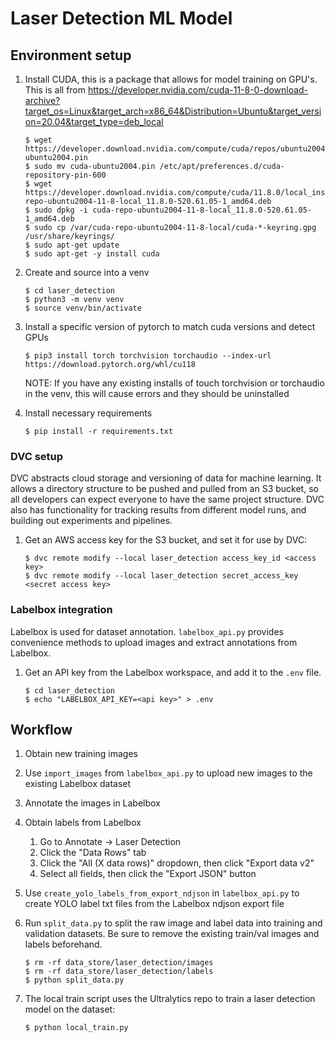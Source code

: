 # Laser Detection ML Model

## Environment setup

1.  Install CUDA, this is a package that allows for model training on GPU's. This is all from https://developer.nvidia.com/cuda-11-8-0-download-archive?target_os=Linux&target_arch=x86_64&Distribution=Ubuntu&target_version=20.04&target_type=deb_local

        $ wget https://developer.download.nvidia.com/compute/cuda/repos/ubuntu2004/x86_64/cuda-ubuntu2004.pin
        $ sudo mv cuda-ubuntu2004.pin /etc/apt/preferences.d/cuda-repository-pin-600
        $ wget https://developer.download.nvidia.com/compute/cuda/11.8.0/local_installers/cuda-repo-ubuntu2004-11-8-local_11.8.0-520.61.05-1_amd64.deb
        $ sudo dpkg -i cuda-repo-ubuntu2004-11-8-local_11.8.0-520.61.05-1_amd64.deb
        $ sudo cp /var/cuda-repo-ubuntu2004-11-8-local/cuda-*-keyring.gpg /usr/share/keyrings/
        $ sudo apt-get update
        $ sudo apt-get -y install cuda

1.  Create and source into a venv

        $ cd laser_detection
        $ python3 -m venv venv
        $ source venv/bin/activate

1.  Install a specific version of pytorch to match cuda versions and detect GPUs

        $ pip3 install torch torchvision torchaudio --index-url https://download.pytorch.org/whl/cu118

    NOTE: If you have any existing installs of touch torchvision or torchaudio in the venv, this will cause errors and they should be uninstalled

1.  Install necessary requirements

        $ pip install -r requirements.txt

### DVC setup

DVC abstracts cloud storage and versioning of data for machine learning. It allows a directory structure to be pushed and pulled from an S3 bucket, so all developers can expect everyone to have the same project structure. DVC also has functionality for tracking results from different model runs, and building out experiments and pipelines.

1.  Get an AWS access key for the S3 bucket, and set it for use by DVC:

        $ dvc remote modify --local laser_detection access_key_id <access key>
        $ dvc remote modify --local laser_detection secret_access_key <secret access key>

### Labelbox integration

Labelbox is used for dataset annotation. `labelbox_api.py` provides convenience methods to upload images and extract annotations from Labelbox.

1.  Get an API key from the Labelbox workspace, and add it to the `.env` file.

        $ cd laser_detection
        $ echo "LABELBOX_API_KEY=<api key>" > .env

## Workflow

1.  Obtain new training images
1.  Use `import_images` from `labelbox_api.py` to upload new images to the existing Labelbox dataset
1.  Annotate the images in Labelbox
1.  Obtain labels from Labelbox
    1. Go to Annotate -> Laser Detection
    1. Click the "Data Rows" tab
    1. Click the "All (X data rows)" dropdown, then click "Export data v2"
    1. Select all fields, then click the "Export JSON" button
1.  Use `create_yolo_labels_from_export_ndjson` in `labelbox_api.py` to create YOLO label txt files from the Labelbox ndjson export file
1.  Run `split_data.py` to split the raw image and label data into training and validation datasets. Be sure to remove the existing train/val images and labels beforehand.

        $ rm -rf data_store/laser_detection/images
        $ rm -rf data_store/laser_detection/labels
        $ python split_data.py

1.  The local train script uses the Ultralytics repo to train a laser detection model on the dataset:

        $ python local_train.py
